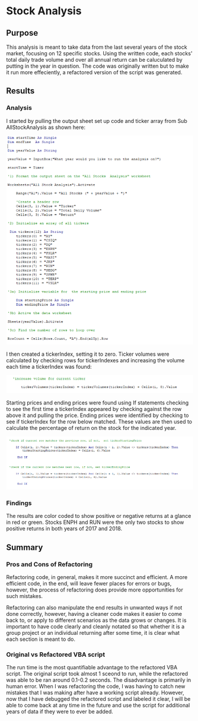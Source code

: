 # Stock Analysis


## Purpose

This analysis is meant to take data from the last several years of the stock market, focusing on 12 specific stocks. Using the written code, each stocks' total daily trade volume and over all annual return can be caluculated by putting in the year in question. The code was originally written but to make it run more effeciently, a refactored version of the script was generated.

## Results

### Analysis

I started by pulling the output sheet set up code and ticker array from Sub AllStockAnalysis as shown here:

![VBA_output_array.png](VBA_output_array.png)

I then created a tickerIndex, setting it to zero. Ticker volumes were calculated by checking rows for tickerIndexes and increasing the volume each time a tickerIndex was found:

![VBA_tickerVolume.png](VBA_tickerVolume.png)

Starting prices and ending prices were found using If statements checking to see the first time a tickerIndex appeared by checking against the row above it and pulling the price. Ending prices were identified by checking to see if tickerIndex for the row below matched. These values are then used to calculate the percentage of return on the stock for the indicated year.

![VBA_tSP_tEP.png](VBA_tSP_tEP.png)

### Findings

The results are color coded to show positive or negative returns at a glance in red or green. Stocks ENPH and RUN were the only two stocks to show positive returns in both years of 2017 and 2018.



## Summary

### Pros and Cons of Refactoring

Refactoring code, in general, makes it more succinct and efficient. A more efficient code, in the end, will leave fewer places for errors or bugs, however, the process of refactoring does provide more opportunities for such mistakes.

Refactoring can also manipulate the end results in unwanted ways if not done correctly, however, having a cleaner code makes it easier to come back to, or apply to different scenarios as the data grows or changes. It is important to have code clearly and cleanly notated so that whether it is a group project or an individual returning after some time, it is clear what each section is meant to do.


### Original vs Refactored VBA script

The run time is the most quantifiable advantage to the refactored VBA script. The original script took almost 1 sceond to run, while the refactored was able to be ran around 0.1-0.2 seconds. The disadvantage is primarily in human error. When I was refactoring the code, I was having to catch new mistakes that I was making after have a working script already. However, now that I have debugged the refactored script and labeled it clear, I will be able to come back at any time in the future and use the script for additional years of data if they were to ever be added.

